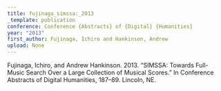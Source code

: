 ```yaml
---
title: fujinaga_simssa:_2013
_template: publication
conference: Conference {Abstracts} of {Digital} {Humanities}
year: "2013"
first_author: Fujinaga, Ichiro and Hankinson, Andrew
upload: None
---
```

Fujinaga, Ichiro, and Andrew Hankinson. 2013. “SIMSSA: Towards Full-Music Search Over a Large Collection of Musical Scores.” In Conference Abstracts of Digital Humanities, 187–89. Lincoln, NE.